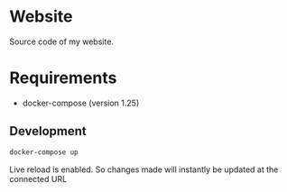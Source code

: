 # Website

Source code of my website.

# Requirements
  - docker-compose (version 1.25)

## Development

```sh
docker-compose up
```

Live reload is enabled. So changes made will instantly be updated at the connected URL
